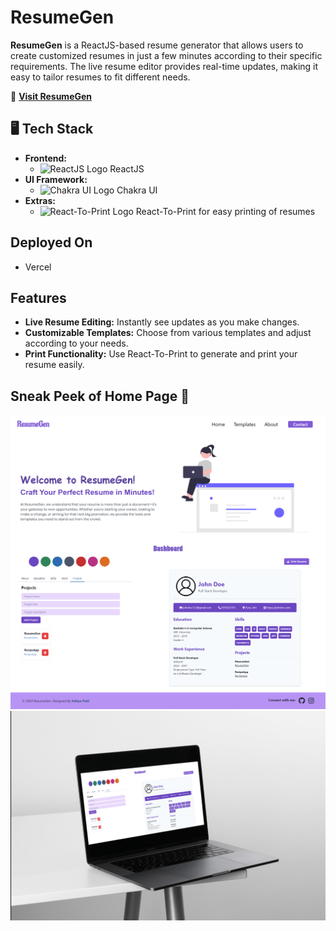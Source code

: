 # ResumeGen

**ResumeGen** is a ReactJS-based resume generator that allows users to create customized resumes in just a few minutes according to their specific requirements. The live resume editor provides real-time updates, making it easy to tailor resumes to fit different needs.

🚀 **[Visit ResumeGen](https://resume-gen-eight.vercel.app/)**

## 🖥️ Tech Stack

- **Frontend:** 
  - ![ReactJS Logo](https://reactjs.org/logo-og.png) ReactJS
- **UI Framework:** 
  - ![Chakra UI Logo](https://chakra-ui.com/logo.png) Chakra UI
- **Extras:** 
  - ![React-To-Print Logo](https://raw.githubusercontent.com/gregnb/react-to-print/master/README.md/assets/react-to-print.png) React-To-Print for easy printing of resumes

## **Deployed On**
- Vercel

## Features
- **Live Resume Editing:** Instantly see updates as you make changes.
- **Customizable Templates:** Choose from various templates and adjust according to your needs.
- **Print Functionality:** Use React-To-Print to generate and print your resume easily.

## Sneak Peek of Home Page 🙈
![WebFull Image](https://github.com/AdityaPatil2006/ResumeGen/blob/main/src/assets/webFullImg.png)
![Mockup Image](https://github.com/AdityaPatil2006/ResumeGen/blob/main/src/assets/mockup.png)


